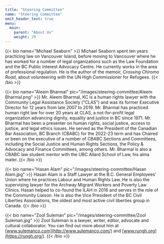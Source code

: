 ```yaml
---
title: "Steering Committee"
name: "Steering Committee"
omit_header_text: true
menu:
  main:
    parent: "About Us"
    weight: 20
---
```


{{< bio name="Michael Seaborn" >}}
Michael Seaborn spent ten years practicing law on Vancouver Island, before moving to Vancouver where he has worked for a number of legal organizations such as the Law Foundation and the BC Public Interest Advocacy Centre. He currently works in the area of professional regulation. He is the author of the memoir, _Crossing Chiromo Road_, about volunteering with the UN High Commissioner for Refugees.
{{< /bio >}}

{{< bio name="Aleem Bharmal" pic="/images/steering-committee/Aleem Bharmal.png" >}}
Mr. Aleem Bharmal, KC is a human rights lawyer with the Community Legal Assistance Society (“CLAS”) and was its former Executive Director for 12 years from late 2007 to 2019. Mr. Bharmal has practiced human right law for over 20 years at CLAS, a not-for-profit legal organization advancing dignity, equality and justice in BC since 1971. Mr. Bharmal has been a presenter on human rights, social justice, access to justice, and legal ethics issues. He served as the President of the Canadian Bar Association, BC Branch (CBABC) for the 2022-23 term and has Chaired or been on the executive of a number of CBABC Sections and Committees, including the Social Justice and Human Rights Sections, the Policy &amp; Advocacy and Finance Committees, among others. Mr. Bharmal is also a CBABC law student mentor with the UBC Allard School of Law, his alma mater.
{{< /bio >}}

{{< bio name="Hasan Alam" pic="/images/steering-committee/Hasan Alam.jpg" >}}
Hasan Alam is a Staff Lawyer at the B.C. General Employees’ Union where he practices Labour and Human Rights Law. He is also the supervising lawyer for the Archway Migrant Workers and Poverty Law Clinics. Hasan helped to co-found the ILAH in 2016 and serves in the role of the Community Liaison. He is also the Vice President of the BC Civil Liberties Associations, the oldest and most active civil liberties group in Canada.
{{< /bio >}}

{{< bio name="Zool Suleman" pic="/images/steering-committee/Zool Suleman.jpg" >}}
Zool Suleman is a lawyer, writer, editor, advocate and cultural collaborator. You can find out more about him at [www.sulemanco.com](http://www.sulemanco.com/) and [www.rungh.org](https://rungh.org/).
{{< /bio >}}
